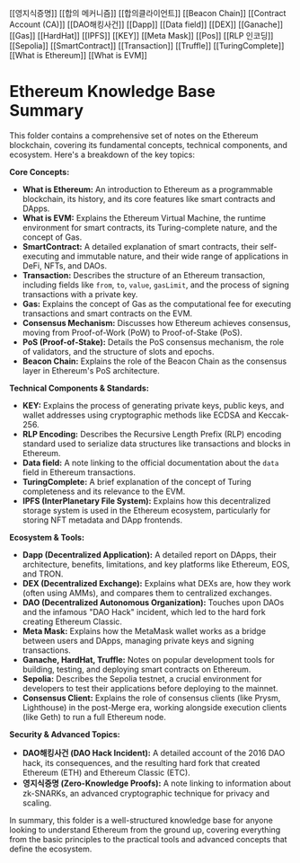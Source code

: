 [[영지식증명]]
[[합의 메커니즘]]
[[합의클라이언트]]
[[Beacon Chain]]
[[Contract Account (CA)]]
[[DAO해킹사건]]
[[Dapp]]
[[Data field]]
[[DEX]]
[[Ganache]]
[[Gas]]
[[HardHat]]
[[IPFS]]
[[KEY]]
[[Meta Mask]]
[[Pos]]
[[RLP 인코딩]]
[[Sepolia]]
[[SmartContract]]
[[Transaction]]
[[Truffle]]
[[TuringComplete]]
[[What is Ethereum]]
[[What is EVM]]

# Ethereum Knowledge Base Summary

This folder contains a comprehensive set of notes on the Ethereum blockchain, covering its fundamental concepts, technical components, and ecosystem. Here's a breakdown of the key topics:

**Core Concepts:**

*   **What is Ethereum:** An introduction to Ethereum as a programmable blockchain, its history, and its core features like smart contracts and DApps.
*   **What is EVM:** Explains the Ethereum Virtual Machine, the runtime environment for smart contracts, its Turing-complete nature, and the concept of Gas.
*   **SmartContract:** A detailed explanation of smart contracts, their self-executing and immutable nature, and their wide range of applications in DeFi, NFTs, and DAOs.
*   **Transaction:** Describes the structure of an Ethereum transaction, including fields like `from`, `to`, `value`, `gasLimit`, and the process of signing transactions with a private key.
*   **Gas:** Explains the concept of Gas as the computational fee for executing transactions and smart contracts on the EVM.
*   **Consensus Mechanism:** Discusses how Ethereum achieves consensus, moving from Proof-of-Work (PoW) to Proof-of-Stake (PoS).
*   **PoS (Proof-of-Stake):** Details the PoS consensus mechanism, the role of validators, and the structure of slots and epochs.
*   **Beacon Chain:** Explains the role of the Beacon Chain as the consensus layer in Ethereum's PoS architecture.

**Technical Components & Standards:**

*   **KEY:** Explains the process of generating private keys, public keys, and wallet addresses using cryptographic methods like ECDSA and Keccak-256.
*   **RLP Encoding:** Describes the Recursive Length Prefix (RLP) encoding standard used to serialize data structures like transactions and blocks in Ethereum.
*   **Data field:** A note linking to the official documentation about the `data` field in Ethereum transactions.
*   **TuringComplete:** A brief explanation of the concept of Turing completeness and its relevance to the EVM.
*   **IPFS (InterPlanetary File System):** Explains how this decentralized storage system is used in the Ethereum ecosystem, particularly for storing NFT metadata and DApp frontends.

**Ecosystem & Tools:**

*   **Dapp (Decentralized Application):** A detailed report on DApps, their architecture, benefits, limitations, and key platforms like Ethereum, EOS, and TRON.
*   **DEX (Decentralized Exchange):** Explains what DEXs are, how they work (often using AMMs), and compares them to centralized exchanges.
*   **DAO (Decentralized Autonomous Organization):** Touches upon DAOs and the infamous "DAO Hack" incident, which led to the hard fork creating Ethereum Classic.
*   **Meta Mask:** Explains how the MetaMask wallet works as a bridge between users and DApps, managing private keys and signing transactions.
*   **Ganache, HardHat, Truffle:** Notes on popular development tools for building, testing, and deploying smart contracts on Ethereum.
*   **Sepolia:** Describes the Sepolia testnet, a crucial environment for developers to test their applications before deploying to the mainnet.
*   **Consensus Client:** Explains the role of consensus clients (like Prysm, Lighthouse) in the post-Merge era, working alongside execution clients (like Geth) to run a full Ethereum node.

**Security & Advanced Topics:**

*   **DAO해킹사건 (DAO Hack Incident):** A detailed account of the 2016 DAO hack, its consequences, and the resulting hard fork that created Ethereum (ETH) and Ethereum Classic (ETC).
*   **영지식증명 (Zero-Knowledge Proofs):** A note linking to information about zk-SNARKs, an advanced cryptographic technique for privacy and scaling.

In summary, this folder is a well-structured knowledge base for anyone looking to understand Ethereum from the ground up, covering everything from the basic principles to the practical tools and advanced concepts that define the ecosystem.